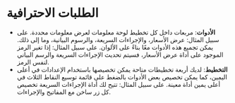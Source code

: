# **الطلبات الاحترافية**

- **الأدوات**: مربعات داخل كل تخطيط لوحة معلومات لعرض معلومات محددة. على سبيل المثال: عرض الأسعار، والإجراءات السريعة، والرسوم البيانية، وما إلى ذلك. يمكن تجميع هذه الأدوات معًا بناءً على الألوان. على سبيل المثال: إذا تغير الرمز الموجود على أداة عرض الأسعار، فسيتم تحديث الإجراءات السريعة والرسم البياني لنفس الرمز.
- **التخطيط**: لديك أربعة تخطيطات متاحة يمكن تخصيصها باستخدام الإعدادات في أعلى اليمين، كما يمكن تخصيص بعض الأدوات بالضغط على قائمة توسيع النقاط الثلاث في أعلى يمين أداة معينة. على سبيل المثال: تتيح لك أداة الإجراءات السريعة تخصيص كل زر ساخن مع المفاتيح والإجراءات.
